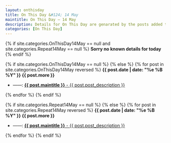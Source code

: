 ```yaml
---
layout: onthisday
title: On This Day &#124; 14 May
maintitle: On This Day — 14 May
description: Details for On This Day are genarated by the posts added to the website so the content is subject to changes/updates over time.
categories: [On This Day]
---
```


{% if site.categories.OnThisDay14May == null and site.categories.Repeat14May == null %}
<strong>Sorry no known details for today</strong>
{% endif %}

{% if site.categories.OnThisDay14May == null %}
{% else %}
{% for post in site.categories.OnThisDay14May reversed %}
<strong>{{ post.date | date: "%e %B %Y" }} {{ post.more }}</strong>
<ul>
<li> ——: <a href="{{ post.url }}"><strong>{{ post.maintitle }}</strong> - {{ post.post_description }}</a></li>
</ul>
{% endfor %}
{% endif %}

{% if site.categories.Repeat14May == null %}
{% else %}
{% for post in site.categories.Repeat14May reversed %}
<strong>{{ post.date | date: "%e %B %Y" }} {{ post.more }}</strong>
<ul>
<li> ——: <a href="{{ post.url }}"><strong>{{ post.maintitle }}</strong> - {{ post.post_description }}</a></li>
</ul>
{% endfor %}
{% endif %}

